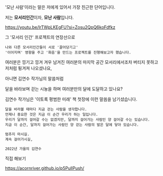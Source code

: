 '모난 사람'이라는 말은 저에게 있어서 가장 친근한 단어입니다.

저는 **모서리인간**이자, **모난 사람**입니다.


https://youtu.be/lrTWpLKEgFU?si=Zosu2QpQ6koFdfkz

그 '모서리 인간' 프로젝트의 연장선으로


    나와 다른 모서리인간들이 서로 '끌어당기고'
    '이어지며' 영향을 주고 '화음'을 만드는 프로젝트를 진행해보고자 했습니다.


여러분은 낑기고 낑겨 겨우 남겨진 여러분의 마지막 공간 모서리에서조차 
버티지 못하고 저처럼 튕겨져 나오셨나요,

아니면 김연수 작가님의 말씀처럼

달을 바라보며 걷는 시늉을 하며 여러분만의 달에 도달하고 있나요?

김연수 작가님은 '이토록 평범한 미래' 책 첫장에 이런 말씀을 남기셨습니다.

    달을 바라볼 때마다 지금 걷는 사람을 생각합니다.
    언제나 중요한 것은 지금 이 순간 우리가 하는 일입니다.
    우리가 달까지 걸어갈 수는 없겠지만, 달까지 걸어가는 사람인 양 걸어갈 수는 있습니다.
    지금 이 순간, 달까지 걸어가는 사람인 양 걷는 사람의 발은 달에 닿아 있습니다.

    멈추지 마시길.
    계속 걸어가시길,

    2022년 가을의 김연수


직접 해보기

https://acornriver.github.io/p5PullPush/